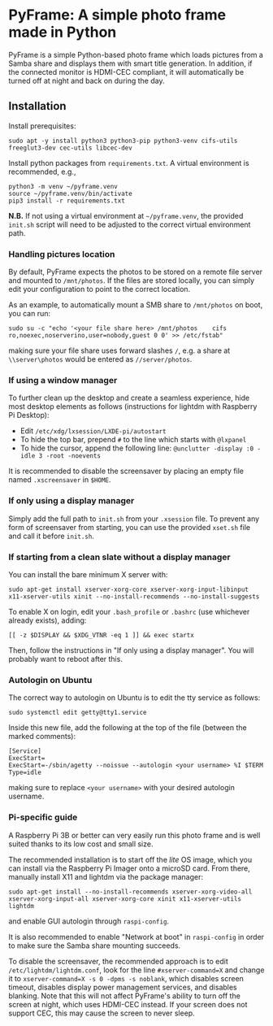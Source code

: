 # PyFrame: A simple photo frame made in Python

PyFrame is a simple Python-based photo frame which loads pictures from a Samba share and displays them with smart title generation. In addition, if the connected monitor is HDMI-CEC compliant, it will automatically be turned off at night and back on during the day.

## Installation

Install prerequisites:
```shell
sudo apt -y install python3 python3-pip python3-venv cifs-utils freeglut3-dev cec-utils libcec-dev
```

Install python packages from `requirements.txt`. A virtual environment is recommended, e.g.,
```shell
python3 -m venv ~/pyframe.venv
source ~/pyframe.venv/bin/activate
pip3 install -r requirements.txt
```

**N.B.** If not using a virtual environment at `~/pyframe.venv`, the provided `init.sh` script will need to be adjusted to the correct virtual environment path.

### Handling pictures location

By default, PyFrame expects the photos to be stored on a remote file server and mounted to `/mnt/photos`. If the files are stored locally, you can simply edit your configuration to point to the correct location.

As an example, to automatically mount a SMB share to `/mnt/photos` on boot, you can run:
```
sudo su -c "echo '<your file share here> /mnt/photos    cifs    ro,noexec,noserverino,user=nobody,guest 0 0' >> /etc/fstab"
```
making sure your file share uses forward slashes `/`, e.g. a share at `\\server\photos` would be entered as `//server/photos`.

### If using a window manager

To further clean up the desktop and create a seamless experience, hide most desktop elements as follows (instructions for lightdm with Raspberry Pi Desktop):
* Edit `/etc/xdg/lxsession/LXDE-pi/autostart`
* To hide the top bar, prepend `#` to the line which starts with `@lxpanel`
* To hide the cursor, append the following line: `@unclutter -display :0 -idle 3 -root -noevents`

It is recommended to disable the screensaver by placing an empty file named `.xscreensaver` in `$HOME`.

### If only using a display manager

Simply add the full path to `init.sh` from your `.xsession` file. To prevent any form of screensaver from starting, you can use the provided `xset.sh` file and call it before `init.sh`.

### If starting from a clean slate without a display manager

You can install the bare minimum X server with:
```shell
sudo apt-get install xserver-xorg-core xserver-xorg-input-libinput x11-xserver-utils xinit --no-install-recommends --no-install-suggests
```

To enable X on login, edit your `.bash_profile` or `.bashrc` (use whichever already exists), adding:
```shell
[[ -z $DISPLAY && $XDG_VTNR -eq 1 ]] && exec startx
```
Then, follow the instructions in "If only using a display manager". You will probably want to reboot after this.

### Autologin on Ubuntu

The correct way to autologin on Ubuntu is to edit the tty service as follows:
```shell
sudo systemctl edit getty@tty1.service
```

Inside this new file, add the following at the top of the file (between the marked comments):
```
[Service]
ExecStart=
ExecStart=-/sbin/agetty --noissue --autologin <your username> %I $TERM
Type=idle
```
making sure to replace `<your username>` with your desired autologin username.

### Pi-specific guide

A Raspberry Pi 3B or better can very easily run this photo frame and is well suited thanks to its low cost and small size.

The recommended installation is to start off the *lite* OS image, which you can install via the Raspberry Pi Imager onto a microSD card. From there, manually install X11 and lightdm via the package manager:
```
sudo apt-get install --no-install-recommends xserver-xorg-video-all xserver-xorg-input-all xserver-xorg-core xinit x11-xserver-utils lightdm
```
 and enable GUI autologin through `raspi-config`.

It is also recommended to enable "Network at boot" in `raspi-config` in order to make sure the Samba share mounting succeeds.

To disable the screensaver, the recommended approach is to edit `/etc/lightdm/lightdm.conf`, look for the line `#xserver-command=X` and change it to `xserver-command=X -s 0 -dpms -s noblank`, which disables screen timeout, disables display power management services, and disables blanking. Note that this will not affect PyFrame's ability to turn off the screen at night, which uses HDMI-CEC instead. If your screen does not support CEC, this may cause the screen to never sleep.